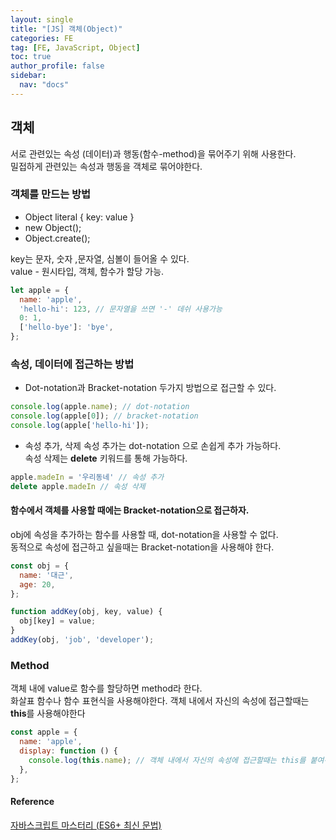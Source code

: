 ```yaml
---
layout: single
title: "[JS] 객체(Object)"
categories: FE
tag: [FE, JavaScript, Object]
toc: true
author_profile: false
sidebar:
  nav: "docs"
---
```


## 객체

서로 관련있는 속성 (데이터)과 행동(함수-method)을 묶어주기 위해 사용한다.<br>밀접하게 관련있는 속성과 행동을 객체로 묶어야한다.

### 객체를 만드는 방법

- Object literal { key: value }
- new Object();
- Object.create();

key는 문자, 숫자 ,문자열, 심볼이 들어올 수 있다.<br>value - 원시타입, 객체, 함수가 할당 가능.

```javascript
let apple = {
  name: 'apple',
  'hello-hi': 123, // 문자열을 쓰면 '-' 데쉬 사용가능
  0: 1,
  ['hello-bye']: 'bye',
};
```



### 속성, 데이터에 접근하는 방법

- Dot-notation과 Bracket-notation 두가지 방법으로 접근할 수 있다.

```javascript
console.log(apple.name); // dot-notation
console.log(apple[0]); // bracket-notation
console.log(apple['hello-hi']);
```

- 속성 추가, 삭제
  속성 추가는 dot-notation 으로 손쉽게 추가 가능하다.<br>속성 삭제는 **delete** 키워드를 통해 가능하다.

```javascript
apple.madeIn = '우리동네' // 속성 추가
delete apple.madeIn // 속성 삭제

```

#### 함수에서 객체를 사용할 때에는 Bracket-notation으로 접근하자.

obj에 속성을 추가하는 함수를 사용할 때, dot-notation을 사용할 수 없다.<br>동적으로 속성에 접근하고 싶을때는 Bracket-notation을 사용해야 한다.

```javascript
const obj = {
  name: '대근',
  age: 20,
};

function addKey(obj, key, value) {
  obj[key] = value;
}
addKey(obj, 'job', 'developer');
```

### Method

객체 내에 value로 함수를 할당하면 method라 한다.<br>화살표 함수나 함수 표현식을 사용해야한다. 객체 내에서 자신의 속성에 접근할때는 **this**를 사용해야한다

```javascript
const apple = {
  name: 'apple',
  display: function () {
    console.log(this.name); // 객체 내에서 자신의 속성에 접근할때는 this를 붙여줘야 함.
  },
};
```



#### Reference

[자바스크립트 마스터리 (ES6+ 최신 문법)](https://academy.dream-coding.com/courses/javascript)
